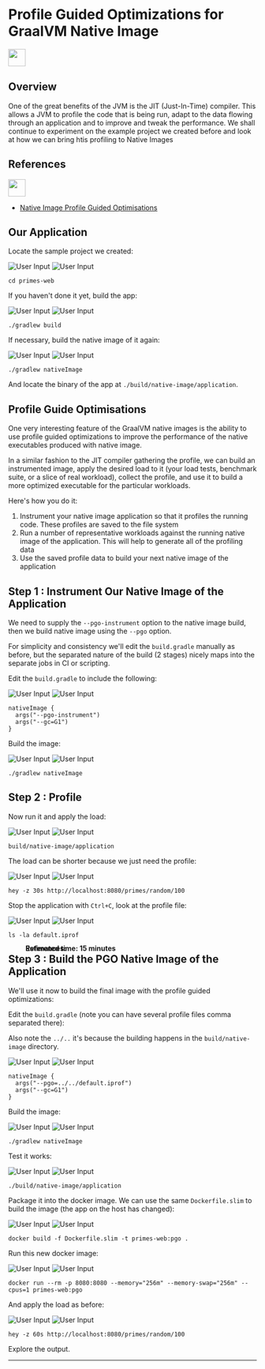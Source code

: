 # Profile Guided Optimizations for GraalVM Native Image

<img src="../images/noun_Stopwatch_14262.png"
     style="display: inline; height: 2.5em;">
<strong style="margin: 0;
  position: absolute;
  top: 50%;
  -ms-transform: translateY(-60%);
  transform: translateY(-60%);">
  Estimated time: 15 minutes
</strong>

## Overview

One of the great benefits of the JVM is the JIT (Just-In-Time) compiler. This allows a JVM to profile the code that is
being run, adapt to the data flowing through an application and to improve and tweak the performance. 
We shall continue to experiment on the example project we created before and look at how we can bring htis profiling 
to Native Images

## References
<img src="../images/noun_Book_3652476_100.png"
     style="display: inline; height: 2.5em;">
<strong style="margin: 0;
  position: absolute;
  top: 50%;
  -ms-transform: translateY(-60%);
  transform: translateY(-60%);">
References:
</strong>


- [Native Image Profile Guided Optimisations](https://www.graalvm.org/reference-manual/native-image/PGO/)

## Our Application
Locate the sample project we created:

![User Input](../images/noun_Computer_3477192_100.png)
![User Input](../images/noun_SH_File_272740_100.png)
```SH
cd primes-web
```

If you haven't done it yet, build the app:

![User Input](../images/noun_Computer_3477192_100.png)
![User Input](../images/noun_SH_File_272740_100.png)
```SH
./gradlew build
```

If necessary, build the native image of it again:

![User Input](../images/noun_Computer_3477192_100.png)
![User Input](../images/noun_SH_File_272740_100.png)
```SH
./gradlew nativeImage
```

And locate the binary of the app at `./build/native-image/application`.

## Profile Guide Optimisations 

One very interesting feature of the GraalVM native images is the ability to use profile guided optimizations to improve 
the performance of the native executables produced with native image.

In a similar fashion to the JIT compiler gathering the profile, we can build an instrumented image, apply the desired 
load to it (your load tests, benchmark suite, or a slice of real workload), collect the profile, and use it to build a 
more optimized executable for the particular workloads.

Here's how you do it:

1. Instrument your native image application so that it profiles the running code. These profiles are saved to the file system
2. Run a number of representative workloads against the running native image of the application. This will help to generate all of the profiling data
3. Use the saved profile data to build your next native image of the application

## Step 1 : Instrument Our Native Image of the Application

We need to supply the `--pgo-instrument` option to the native image build, then we build native image using the `--pgo` option.

For simplicity and consistency we'll edit the `build.gradle` manually as before, but the separated nature of the build (2 stages) nicely maps into the separate jobs in CI or scripting.

Edit the `build.gradle` to include the following:

![User Input](../images/noun_Computer_3477192_100.png)
![User Input](../images/noun_SH_File_272740_100.png)
```SH
nativeImage {
  args("--pgo-instrument")
  args("--gc=G1")
}
```

Build the image:

![User Input](../images/noun_Computer_3477192_100.png)
![User Input](../images/noun_SH_File_272740_100.png)
```SH
./gradlew nativeImage
```
## Step 2 : Profile

Now run it and apply the load:

![User Input](../images/noun_Computer_3477192_100.png)
![User Input](../images/noun_SH_File_272740_100.png)
```SH
build/native-image/application
```

The load can be shorter because we just need the profile:

![User Input](../images/noun_Computer_3477192_100.png)
![User Input](../images/noun_SH_File_272740_100.png)
```SH
hey -z 30s http://localhost:8080/primes/random/100
```

Stop the application with `Ctrl+C`, look at the profile file:

![User Input](../images/noun_Computer_3477192_100.png)
![User Input](../images/noun_SH_File_272740_100.png)
```SH
ls -la default.iprof
```

## Step 3 : Build the PGO Native Image of the Application

We'll use it now to build the final image with the profile guided optimizations:

Edit the `build.gradle` (note you can have several profile files comma separated there):

Also note the `../..` it's because the building happens in the `build/native-image` directory.

![User Input](../images/noun_Computer_3477192_100.png)
![User Input](../images/noun_SH_File_272740_100.png)
```SH
nativeImage {
  args("--pgo=../../default.iprof")
  args("--gc=G1")
}
```

Build the image:

![User Input](../images/noun_Computer_3477192_100.png)
![User Input](../images/noun_SH_File_272740_100.png)
```SH
./gradlew nativeImage
```

Test it works:

![User Input](../images/noun_Computer_3477192_100.png)
![User Input](../images/noun_SH_File_272740_100.png)
```SH
./build/native-image/application
```

Package it into the docker image. We can use the same `Dockerfile.slim` to build the image (the app on the host has 
changed):

![User Input](../images/noun_Computer_3477192_100.png)
![User Input](../images/noun_SH_File_272740_100.png)
```SH
docker build -f Dockerfile.slim -t primes-web:pgo .
```

Run this new docker image:

![User Input](../images/noun_Computer_3477192_100.png)
![User Input](../images/noun_SH_File_272740_100.png)
```SH
docker run --rm -p 8080:8080 --memory="256m" --memory-swap="256m" --cpus=1 primes-web:pgo
```

And apply the load as before:  

![User Input](../images/noun_Computer_3477192_100.png)
![User Input](../images/noun_SH_File_272740_100.png)
```SH
hey -z 60s http://localhost:8080/primes/random/100
```

Explore the output.

---
